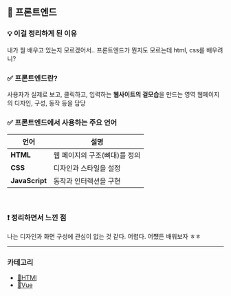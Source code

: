 ## 🚀 프론트엔드

### 💡 이걸 정리하게 된 이유

내가 뭘 배우고 있는지 모르겠어서..
프론트엔드가 뭔지도 모르는데 html, css를 배우려니?

### ✅ 프론트엔드란?

사용자가 실제로 보고, 클릭하고, 입력하는 **웹사이트의 겉모습**을 만드는 영역
웹페이지의 디자인, 구성, 동작 등을 담당

### ✅ 프론트엔드에서 사용하는 주요 언어

| 언어           | 설명                          |
| -------------- | ----------------------------- |
| **HTML**       | 웹 페이지의 구조(뼈대)를 정의 |
| **CSS**        | 디자인과 스타일을 설정        |
| **JavaScript** | 동작과 인터랙션을 구현        |

<br>

### ❗ 정리하면서 느낀 점

나는 디자인과 화면 구성에 관심이 없는 것 같다. 어렵다.
어쩄든 배워보자 ㅎㅎ

---

### 카테고리

- [📂HTMl](./Html/)
- [📂Vue](./Vue/)
